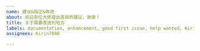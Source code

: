 ```yaml
---
name: 建议&指正&改进
about: 欢迎各位大佬提出各自的建议，谢谢！
title: 关于需要改进的地方
labels: documentation, enhancement, good first issue, help wanted, Kirin Studio
assignees: Kirin7098

---
```




